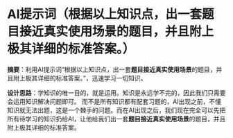 # AI提示词（根据以上知识点，出一套**题目接近真实使用场景**的题目，并且附上极其详细的标准答案。）
**摘要**：利用AI提示词“根据以上知识点，出一套**题目接近真实使用场景**的题目，并且附上极其详细的标准答案。”，迅速学习一切知识。

**设计思路**：学知识的唯一目的，就是运用。知识是永远学不完的，因此我们只需要会运用知识解决问题即可。
而不是所有知识都有配套习题的，AI出现之前，不懂知识就无法出题，这是一个棘手的问题。而在AI出现之后，我们现在完全可以先把所有待学习的知识扔给AI，让他给我们出一套**题目接近真实使用场景**的题目，并且附上极其详细的标准答案。